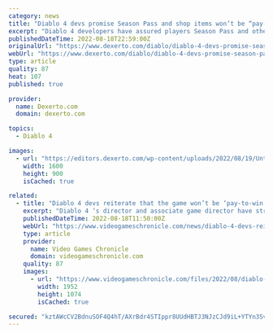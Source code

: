 ```yaml
---
category: news
title: "Diablo 4 devs promise Season Pass and shop items won’t be “pay-to-win”"
excerpt: "Diablo 4 developers have assured players Season Pass and other shop content won't be \"pay-to-win\", alleviating community concerns."
publishedDateTime: 2022-08-18T22:59:00Z
originalUrl: "https://www.dexerto.com/diablo/diablo-4-devs-promise-season-pass-shop-cosmetics-not-pay-to-win-1908362/"
webUrl: "https://www.dexerto.com/diablo/diablo-4-devs-promise-season-pass-shop-cosmetics-not-pay-to-win-1908362/"
type: article
quality: 87
heat: 107
published: true

provider:
  name: Dexerto.com
  domain: dexerto.com

topics:
  - Diablo 4

images:
  - url: "https://editors.dexerto.com/wp-content/uploads/2022/08/19/Untitled-design-88.jpg"
    width: 1600
    height: 900
    isCached: true

related:
  - title: "Diablo 4 devs reiterate that the game won’t be ‘pay-to-win’"
    excerpt: "Diablo 4 ‘s director and associate game director have stressed again that players won’t be able to spend real money to upgrade their character’s abilities. In a new ‘quarterly update’ on the Blizzard ..."
    publishedDateTime: 2022-08-18T11:50:00Z
    webUrl: "https://www.videogameschronicle.com/news/diablo-4-devs-reiterate-that-the-game-wont-be-pay-to-win/"
    type: article
    provider:
      name: Video Games Chronicle
      domain: videogameschronicle.com
    quality: 87
    images:
      - url: "https://www.videogameschronicle.com/files/2022/08/diablo-4-a-1.jpg"
        width: 1952
        height: 1074
        isCached: true

secured: "kztAWcCV2BdnuSOF4Q4hT/AXrBdr4STIppr8UUdHBTJ3NJzCJd9iL+YTYn3SviDHn0RfObIid6dz3vtguo712a5OZ6UFyiQiCnhvAK1ZvaqdhyQBXE5Xnyr6F5fLruGkyzXA4EoQ9Ut9lUq8bdSEoNxgW/u6PxWQktV7PNw5aU8sgsD4wExoWlr+5x0BNHI8Ot31d/RkicXXU0V49EqpyKOAycE8O/rFZNFoFdd2dVE180DVoRFRsmpAGL1upXqyLK6fsoeVt2oTHVkZwnrcGfz0YVqFqa7twNn/ACVdjyGHf7GAT90V/gMr104ilM1141w7J9YulLEPkJ7+ZKRBDRR0aUyeVgxGDmZufv5oNMo=;eHFsj9z2Tb6Tib8lpQrZhw=="
---
```


